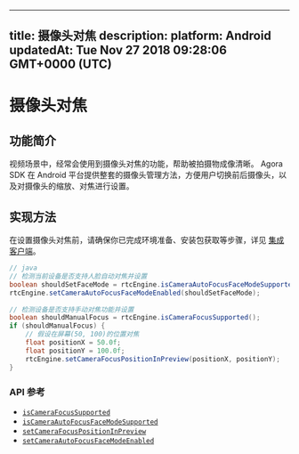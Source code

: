 
---
title: 摄像头对焦
description: 
platform: Android
updatedAt: Tue Nov 27 2018 09:28:06 GMT+0000 (UTC)
---
# 摄像头对焦
## 功能简介

视频场景中，经常会使用到摄像头对焦的功能，帮助被拍摄物成像清晰。
Agora SDK 在 Android 平台提供整套的摄像头管理方法，方便用户切换前后摄像头，以及对摄像头的缩放、对焦进行设置。

## 实现方法

在设置摄像头对焦前，请确保你已完成环境准备、安装包获取等步骤，详见 [集成客户端](../../cn/Interactive%20Broadcast/android_video.md)。


```java
// java
// 检测当前设备是否支持人脸自动对焦并设置
boolean shouldSetFaceMode = rtcEngine.isCameraAutoFocusFaceModeSupported();
rtcEngine.setCameraAutoFocusFaceModeEnabled(shouldSetFaceMode);
	
// 检测设备是否支持手动对焦功能并设置
boolean shouldManualFocus = rtcEngine.isCameraFocusSupported();
if (shouldManualFocus) {
	// 假设在屏幕(50, 100)的位置对焦
	float positionX = 50.0f;
	float positionY = 100.0f;
	rtcEngine.setCameraFocusPositionInPreview(positionX, positionY);
}
```

### API 参考

- [`isCameraFocusSupported`](https://docs.agora.io/cn/Interactive%20Broadcast/API%20Reference/java/classio_1_1agora_1_1rtc_1_1_rtc_engine.html#a0e20f04ccecfc41aa23bf63116c9a8cd)
- [`isCameraAutoFocusFaceModeSupported`](https://docs.agora.io/cn/Interactive%20Broadcast/API%20Reference/java/classio_1_1agora_1_1rtc_1_1_rtc_engine.html#a09f61f738cf7d8a1902761e03a7fa600)
- [`setCameraFocusPositionInPreview`](https://docs.agora.io/cn/Interactive%20Broadcast/API%20Reference/java/classio_1_1agora_1_1rtc_1_1_rtc_engine.html#aba273e4337a760d883b6c7c1344183c0)
- [`setCameraAutoFocusFaceModeEnabled`](https://docs.agora.io/cn/Interactive%20Broadcast/API%20Reference/java/classio_1_1agora_1_1rtc_1_1_rtc_engine.html#a7e67afe7ad0045448fe0bd97203afcee)
